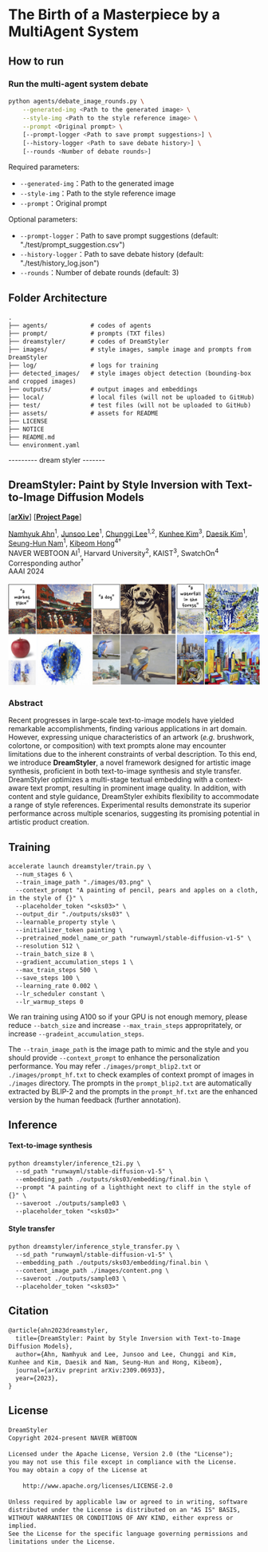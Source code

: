 # The Birth of a Masterpiece by a MultiAgent System

## How to run
### Run the multi-agent system debate
```bash
python agents/debate_image_rounds.py \
    --generated-img <Path to the generated image> \
    --style-img <Path to the style reference image> \
    --prompt <Original prompt> \
    [--prompt-logger <Path to save prompt suggestions>] \
    [--history-logger <Path to save debate history>] \
    [--rounds <Number of debate rounds>]
```

Required parameters:
- `--generated-img`：Path to the generated image
- `--style-img`：Path to the style reference image
- `--prompt`：Original prompt

Optional parameters:
- `--prompt-logger`：Path to save prompt suggestions (default: "./test/prompt_suggestion.csv")
- `--history-logger`：Path to save debate history (default: "./test/history_log.json")
- `--rounds`：Number of debate rounds (default: 3)

## Folder Architecture
```
.
├── agents/            # codes of agents
├── prompt/            # prompts (TXT files)
├── dreamstyler/       # codes of DreamStyler
├── images/            # style images, sample image and prompts from DreamStyler
├── log/               # logs for training
├── detected_images/   # style images object detection (bounding-box and cropped images)
├── outputs/           # output images and embeddings
├── local/             # local files (will not be uploaded to GitHub)
├── test/              # test files (will not be uploaded to GitHub)
├── assets/            # assets for README
├── LICENSE
├── NOTICE
├── README.md
└── environment.yaml
```


--------- dream styler -------

## DreamStyler: Paint by Style Inversion with Text-to-Image Diffusion Models

[[**arXiv**](https://arxiv.org/abs/2309.06933)] [[**Project Page**](https://nmhkahn.github.io/dreamstyler)]

[Namhyuk Ahn](https://nmhkahn.github.io)<sup>1</sup>, [Junsoo Lee](https://ssuhan.github.io/)<sup>1</sup>, [Chunggi Lee](https://chungyi347.github.io)<sup>1,2</sup>, [Kunhee Kim](https://kunheekim.xyz/)<sup>3</sup>, [Daesik Kim](https://scholar.google.com/citations?user=YUcWWbEAAAAJ)<sup>1</sup>, [Seung-Hun Nam](https://scholar.google.com/citations?user=QIjkOgEAAAAJ)<sup>1</sup>, [Kibeom Hong](https://scholar.google.com/citations?user=-imqSqoAAAAJ)<sup>4†</sup> <br>
NAVER WEBTOON AI<sup>1</sup>,  Harvard University<sup>2</sup>, KAIST<sup>3</sup>, SwatchOn<sup>4</sup> <br>
Corresponding author<sup>†</sup><br>
AAAI 2024

![teaser](assets/teaser.jpg)

### Abstract
Recent progresses in large-scale text-to-image models have yielded remarkable accomplishments, finding various applications in art domain.
However, expressing unique characteristics of an artwork (*e.g.* brushwork, colortone, or composition) with text prompts alone may encounter limitations due to the inherent constraints of verbal description.
To this end, we introduce **DreamStyler**, a novel framework designed for artistic image synthesis, proficient in both text-to-image synthesis and style transfer.
DreamStyler optimizes a multi-stage textual embedding with a context-aware text prompt, resulting in prominent image quality.
In addition, with content and style guidance, DreamStyler exhibits flexibility to accommodate a range of style references.
Experimental results demonstrate its superior performance across multiple scenarios, suggesting its promising potential in artistic product creation.

## Training
```shell
accelerate launch dreamstyler/train.py \
  --num_stages 6 \
  --train_image_path "./images/03.png" \
  --context_prompt "A painting of pencil, pears and apples on a cloth, in the style of {}" \
  --placeholder_token "<sks03>" \
  --output_dir "./outputs/sks03" \
  --learnable_property style \
  --initializer_token painting \
  --pretrained_model_name_or_path "runwayml/stable-diffusion-v1-5" \
  --resolution 512 \
  --train_batch_size 8 \
  --gradient_accumulation_steps 1 \
  --max_train_steps 500 \
  --save_steps 100 \
  --learning_rate 0.002 \
  --lr_scheduler constant \
  --lr_warmup_steps 0
```
We ran training using A100 so if your GPU is not enough memory, please reduce `--batch_size` and increase `--max_train_steps` appropritately, or increase `--gradeint_accumulation_steps`.

The `--train_image_path` is the image path to mimic and the style and you should provide `--context_prompt` to enhance the personalization performance. You may refer `./images/prompt_blip2.txt` or `./images/prompt_hf.txt` to check examples of context prompt of images in `./images` directory. The prompts in the `prompt_blip2.txt` are automatically extracted by BLIP-2 and the prompts in the `prompt_hf.txt` are the enhanced version by the human feedback (further annotation).


## Inference
#### Text-to-image synthesis
```shell
python dreamstyler/inference_t2i.py \
  --sd_path "runwayml/stable-diffusion-v1-5" \
  --embedding_path ./outputs/sks03/embedding/final.bin \
  --prompt "A painting of a lighthight next to cliff in the style of {}" \
  --saveroot ./outputs/sample03 \
  --placeholder_token "<sks03>"
```

#### Style transfer
```shell
python dreamstyler/inference_style_transfer.py \
  --sd_path "runwayml/stable-diffusion-v1-5" \
  --embedding_path ./outputs/sks03/embedding/final.bin \
  --content_image_path ./images/content.png \
  --saveroot ./outputs/sample03 \
  --placeholder_token "<sks03>"
```


## Citation
```
@article{ahn2023dreamstyler,
  title={DreamStyler: Paint by Style Inversion with Text-to-Image Diffusion Models}, 
  author={Ahn, Namhyuk and Lee, Junsoo and Lee, Chunggi and Kim, Kunhee and Kim, Daesik and Nam, Seung-Hun and Hong, Kibeom},
  journal={arXiv preprint arXiv:2309.06933},
  year={2023},
}
```

## License
```
DreamStyler
Copyright 2024-present NAVER WEBTOON

Licensed under the Apache License, Version 2.0 (the "License");
you may not use this file except in compliance with the License.
You may obtain a copy of the License at

    http://www.apache.org/licenses/LICENSE-2.0

Unless required by applicable law or agreed to in writing, software
distributed under the License is distributed on an "AS IS" BASIS,
WITHOUT WARRANTIES OR CONDITIONS OF ANY KIND, either express or implied.
See the License for the specific language governing permissions and
limitations under the License.
```
